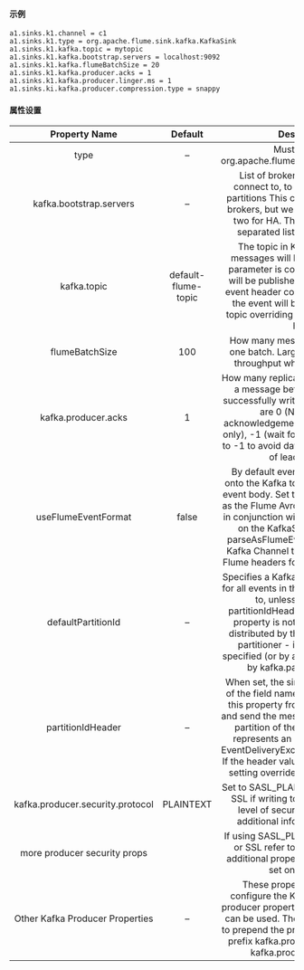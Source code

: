 #### 示例
```
a1.sinks.k1.channel = c1
a1.sinks.k1.type = org.apache.flume.sink.kafka.KafkaSink
a1.sinks.k1.kafka.topic = mytopic
a1.sinks.k1.kafka.bootstrap.servers = localhost:9092
a1.sinks.k1.kafka.flumeBatchSize = 20
a1.sinks.k1.kafka.producer.acks = 1
a1.sinks.k1.kafka.producer.linger.ms = 1
a1.sinks.ki.kafka.producer.compression.type = snappy
```

#### 属性设置
| Property Name |    Default    | Description |
|:-------------:|:-------------:|:-----------:|
| type | – | Must be set to org.apache.flume.sink.kafka.KafkaSink |
| kafka.bootstrap.servers |	–	| List of brokers Kafka-Sink will connect to, to get the list of topic partitions This can be a partial list of brokers, but we recommend at least two for HA. The format is comma separated list of hostname:port |
| kafka.topic | default-flume-topic |	The topic in Kafka to which the messages will be published. If this parameter is configured, messages will be published to this topic. If the event header contains a “topic” field, the event will be published to that topic overriding the topic configured here. |
| flumeBatchSize | 100 | How many messages to process in one batch. Larger batches improve throughput while adding latency. |
| kafka.producer.acks | 1	| How many replicas must acknowledge a message before its considered successfully written. Accepted values are 0 (Never wait for acknowledgement), 1 (wait for leader only), -1 (wait for all replicas) Set this to -1 to avoid data loss in some cases of leader failure. |
| useFlumeEventFormat | false	| By default events are put as bytes onto the Kafka topic directly from the event body. Set to true to store events as the Flume Avro binary format. Used in conjunction with the same property on the KafkaSource or with the parseAsFlumeEvent property on the Kafka Channel this will preserve any Flume headers for the producing side. |
| defaultPartitionId | – | Specifies a Kafka partition ID (integer) for all events in this channel to be sent to, unless overriden by partitionIdHeader. By default, if this property is not set, events will be distributed by the Kafka Producer’s partitioner - including by key if specified (or by a partitioner specified by kafka.partitioner.class). |
| partitionIdHeader | – | When set, the sink will take the value of the field named using the value of this property from the event header and send the message to the specified partition of the topic. If the value represents an invalid partition, an EventDeliveryException will be thrown. If the header value is present then this setting overrides defaultPartitionId. |
| kafka.producer.security.protocol | PLAINTEXT | Set to SASL_PLAINTEXT, SASL_SSL or SSL if writing to Kafka using some level of security. See below for additional info on secure setup. |
| more producer security props | | If using SASL_PLAINTEXT, SASL_SSL or SSL refer to Kafka security for additional properties that need to be set on producer. |
| Other Kafka Producer Properties |	– | These properties are used to configure the Kafka Producer. Any producer property supported by Kafka can be used. The only requirement is to prepend the property name with the prefix kafka.producer. For example: kafka.producer.linger.ms |
